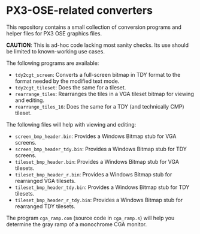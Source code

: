 PX3-OSE-related converters
==========================

This repository contains a small collection of conversion programs and helper files for PX3 OSE graphics files.

**CAUTION**: This is ad-hoc code lacking most sanity checks. Its use should be limited to known-working use cases.

The following programs are available:

- `tdy2cgt_screen`: Converts a full-screen bitmap in TDY format to the format needed by the modified text mode.
- `tdy2cgt_tileset`: Does the same for a tileset.
- `rearrange_tiles`: Rearranges the tiles in a VGA tileset bitmap for viewing and editing.
- `rearrange_tiles_16`: Does the same for a TDY (and technically CMP) tileset.

The following files will help with viewing and editing:

- `screen_bmp_header.bin`: Provides a Windows Bitmap stub for VGA screens.
- `screen_bmp_header_tdy.bin`: Provides a Windows Bitmap stub for TDY screens.
- `tileset_bmp_header.bin`: Provides a Windows Bitmap stub for VGA tilesets.
- `tileset_bmp_header_r.bin`: Provides a Windows Bitmap stub for rearranged VGA tilesets.
- `tileset_bmp_header_tdy.bin`: Provides a Windows Bitmap stub for TDY tilesets.
- `tileset_bmp_header_r_tdy.bin`: Provides a Windows Bitmap stub for rearranged TDY tilesets.

The program `cga_ramp.com` (source code in `cga_ramp.s`) will help you determine the gray ramp of a monochrome CGA monitor.
